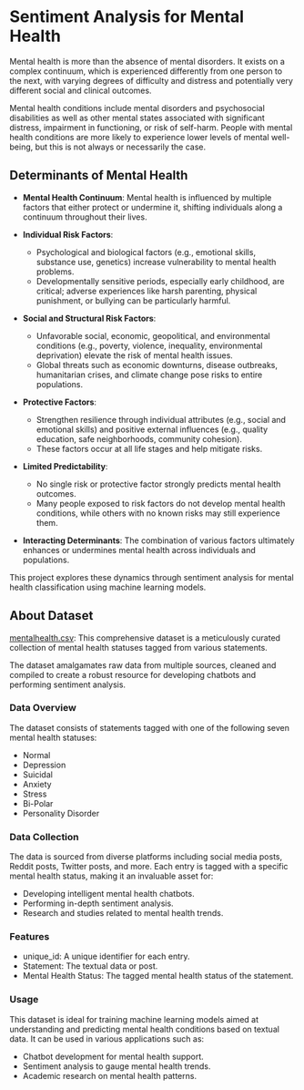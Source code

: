 # Sentiment Analysis for Mental Health
Mental health is more than the absence of mental disorders. It exists on a complex continuum, which is experienced differently from one person to the next, with varying degrees of difficulty and distress and potentially very different social and clinical outcomes. 

Mental health conditions include mental disorders and psychosocial disabilities as well as other mental states associated with significant distress, impairment in functioning, or risk of self-harm. People with mental health conditions are more likely to experience lower levels of mental well-being, but this is not always or necessarily the case.

## Determinants of Mental Health 
- **Mental Health Continuum**: Mental health is influenced by multiple factors that either protect or undermine it, shifting individuals along a continuum throughout their lives.
  
- **Individual Risk Factors**:
  - Psychological and biological factors (e.g., emotional skills, substance use, genetics) increase vulnerability to mental health problems.
  - Developmentally sensitive periods, especially early childhood, are critical; adverse experiences like harsh parenting, physical punishment, or bullying can be particularly harmful.

- **Social and Structural Risk Factors**:
  - Unfavorable social, economic, geopolitical, and environmental conditions (e.g., poverty, violence, inequality, environmental deprivation) elevate the risk of mental health issues.
  - Global threats such as economic downturns, disease outbreaks, humanitarian crises, and climate change pose risks to entire populations.

- **Protective Factors**:
  - Strengthen resilience through individual attributes (e.g., social and emotional skills) and positive external influences (e.g., quality education, safe neighborhoods, community cohesion).
  - These factors occur at all life stages and help mitigate risks.

- **Limited Predictability**:
  - No single risk or protective factor strongly predicts mental health outcomes.
  - Many people exposed to risk factors do not develop mental health conditions, while others with no known risks may still experience them.

- **Interacting Determinants**: The combination of various factors ultimately enhances or undermines mental health across individuals and populations. 

This project explores these dynamics through sentiment analysis for mental health classification using machine learning models.

## About Dataset 
[mentalhealth.csv](https://github.com/syahmishamz/Data-Analytics-ML/blob/main/mentalhealth.csv): This comprehensive dataset is a meticulously curated collection of mental health statuses tagged from various statements. 

The dataset amalgamates raw data from multiple sources, cleaned and compiled to create a robust resource for developing chatbots and performing sentiment analysis.

### Data Overview
The dataset consists of statements tagged with one of the following seven mental health statuses:
- Normal
- Depression
- Suicidal
- Anxiety
- Stress
- Bi-Polar
- Personality Disorder

### Data Collection
The data is sourced from diverse platforms including social media posts, Reddit posts, Twitter posts, and more. Each entry is tagged with a specific mental health status, making it an invaluable asset for:
- Developing intelligent mental health chatbots.
- Performing in-depth sentiment analysis.
- Research and studies related to mental health trends.

### Features
- unique_id: A unique identifier for each entry.
- Statement: The textual data or post.
- Mental Health Status: The tagged mental health status of the statement.

### Usage
This dataset is ideal for training machine learning models aimed at understanding and predicting mental health conditions based on textual data. It can be used in various applications such as:
- Chatbot development for mental health support.
- Sentiment analysis to gauge mental health trends.
- Academic research on mental health patterns.
